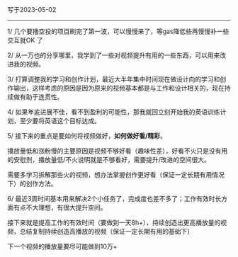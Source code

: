 写于2023-05-02

-----

1/ 几个要撸空投的项目刷完了第一波，可以慢慢来了，等gas降低些再慢慢补一些交互就OK 了

2/ 从一万也的分享哪里，我学到了一些对视频提升有用的一些东西，可以用来改进我的视频。

3/ 打算调整我的学习和创作计划，最近大半年集中时间现在做设计向的学习和创作输出，这样考虑的原因是因为原来的视频基本都是与工作和设计相关的，现在持续做有助于连贯性。

4/  如果年底进展不佳，看不到盈利的可能性，那我就回立刻开始我的英语训练计划，至少要将英语这个目标达成。

5/ 接下来的重点是要如何将视频做好，**如何做好看/精彩**。

播放量低和涨粉慢的主要原因是视频不够好看（趣味性差），好看不火只是没有用的安慰剂，播放量低/不火说明就是不够看好，需要提升/改进的空间很大。

需要多学习拆解那些火的视频，想办法掌握创作更好看（保证一定长期有用情况下）的创作方法。

6/ 最近3周时间基本用来解决2个小任务了，完成度也差不多了；工作有效时长方面有点不大理想，有很大提升空间。

接下来就是提高工作的有效时间（要做到一天8h+），持续创造出更高播放量的视频，总结复制持续创造高播放的视频（保证一定长期有用的基础下）

下一个视频的播放量要尽可能做到10万+

